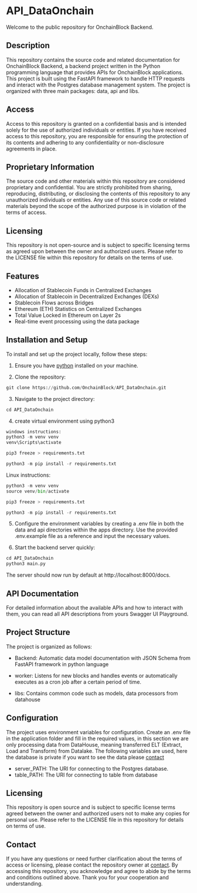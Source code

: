 # API_DataOnchain
Welcome to the public repository for OnchainBlock Backend.

## Description

This repository contains the source code and related documentation for OnchainBlock Backend, a backend project written in the Python programming language that provides APIs for OnchainBlock applications. This project is built using the FastAPI framework to handle HTTP requests and interact with the Postgres database management system. The project is organized with three main packages: data, api and libs.

## Access

Access to this repository is granted on a confidential basis and is intended solely for the use of authorized individuals or entities. If you have received access to this repository, you are responsible for ensuring the protection of its contents and adhering to any confidentiality or non-disclosure agreements in place.

  

## Proprietary Information

  

The source code and other materials within this repository are considered proprietary and confidential. You are strictly prohibited from sharing, reproducing, distributing, or disclosing the contents of this repository to any unauthorized individuals or entities. Any use of this source code or related materials beyond the scope of the authorized purpose is in violation of the terms of access.

  

## Licensing

  

This repository is not open-source and is subject to specific licensing terms as agreed upon between the owner and authorized users. Please refer to the LICENSE file within this repository for details on the terms of use.

  

## Features

- Allocation of Stablecoin Funds in Centralized Exchanges
- Allocation of Stablecoin in Decentralized Exchanges (DEXs)
- Stablecoin Flows across Bridges
- Ethereum (ETH) Statistics on Centralized Exchanges
- Total Value Locked in Ethereum on Layer 2s
- Real-time event processing using the data package

 
## Installation and Setup

  

To install and set up the project locally, follow these steps:

  

1. Ensure you have [python](https://www.python.org/) installed on your machine.

2. Clone the repository:

```python
git clone https://github.com/OnchainBlock/API_DataOnchain.git
```
3. Navigate to the project directory:

```python
cd API_DataOnchain
```
4. create virtual environment using python3
```python
windows instructions: 
python3 -m venv venv
venv\Scripts\activate 
```
```python
pip3 freeze > requirements.txt
```
 ```python
python3 -m pip install -r requirements.txt 
```
Linux instructions:
```python
python3 -m venv venv
source venv/bin/activate
```
```python
pip3 freeze > requirements.txt
```
 ```python
python3 -m pip install -r requirements.txt 
```




5. Configure the environment variables by creating a .env file in both the data and api directories within the apps directory. Use the provided .env.example file as a reference and input the necessary values.


6. Start the backend server quickly:
 ```python
cd API_DataOnchain
python3 main.py
```
   

The server should now run by default at http://localhost:8000/docs. 
  
## API Documentation

For detailed information about the available APIs and how to interact with them, you can read all API descriptions from yours Swagger UI Playground.


## Project Structure

The project is organized as follows:

- Backend: Automatic data model documentation with JSON Schema from FastAPI framework in python language

- worker: Listens for new blocks and handles events or automatically executes as a cron job after a certain period of time.

- libs: Contains common code such as models, data processors from datahouse


## Configuration

The project uses environment variables for configuration. Create an .env file in the application folder and fill in the required values, in this section we are only processing data from DataHouse, meaning transferred ELT (Extract, Load and Transform) from Datalake. The following variables are used, here the database is private if you want to see the data please [contact](contact@onchainblock.xyz)

- server_PATH: The URI for connecting to the Postgres database.
- table_PATH: The URI for connecting to table from database

## Licensing

This repository is open source and is subject to specific license terms agreed between the owner and authorized users not to make any copies for personal use. Please refer to the LICENSE file in this repository for details on terms of use.
  
## Contact

If you have any questions or need further clarification about the terms of access or licensing, please contact the repository owner at [contact](contact@onchainblock.xyz). By accessing this repository, you acknowledge and agree to abide by the terms and conditions outlined above. Thank you for your cooperation and understanding.
